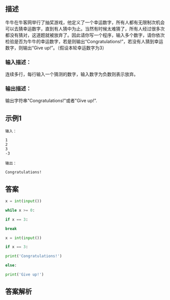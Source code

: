 ## 描述

牛牛在牛客网举行了抽奖游戏，他定义了一个幸运数字，所有人都有无限制次机会可以去猜幸运数字，直到有人猜中为止。当然有时候太难猜了，所有人经过很多次都没有猜对，这道题就被放弃了。因此请你写一个程序，输入多个数字，请你依次检验是否为牛牛的幸运数字，若是则输出“Congratulations!”，若没有人猜到幸运数字，则输出“Give up!”。（假设本轮幸运数字为3）

### 输入描述：

连续多行，每行输入一个猜测的数字，输入数字为负数则表示放弃。

### 输出描述：

输出字符串"Congratulations!"或者"Give up!".

## 示例1

```
输入：

1
2
3
-3

输出：

Congratulations!

```
## 答案

```python 
x = int(input())

while x >= 0:

if x == 3:

break

x = int(input())

if x == 3:

print('Congratulations!')

else:

print('Give up!')
```

## 答案解析